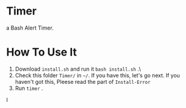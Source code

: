 # Timer
 
a Bash Alert Timer.

# How To Use It

1. Download ```install.sh``` and run it ```bash install.sh``` .\
2. Check this folder ```Timer/``` in ```~/```. If you have this, let's go next. If you haven't got this, Pleese read the part of ```Install-Error```
3. Run ```timer``` .

I
